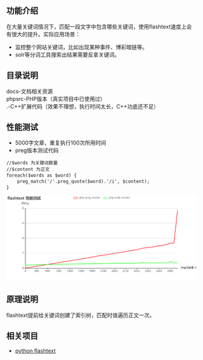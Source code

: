## 功能介绍
在大量关键词情况下，匹配一段文字中包含哪些关键词，使用flashtext速度上会有很大的提升。实际应用场景：
- 监控整个网站关键词，比如出现某种事件、博彩暗链等。
- solr等分词工具搜索出结果需要反拿关键词。

## 目录说明
docs-文档相关资源  
phpsrc-PHP版本（真实项目中已使用过）  
.-C++扩展代码（效果不理想，执行时间太长，C++功底还不足）  

## 性能测试
- 5000字文章，重复执行100次所用时间
- preg版本测试代码
```
//$words 为关键词数量
//$content 为正文
foreach($words as $word) {
    preg_match('/'.preg_quote($word).'/i', $content);
}
```

![avatar](https://github.com/chenlincolin/PHP7-flashtext/blob/master/docs/flashtext%20performance%20test%2020190827.png)

## 原理说明
flashtext提前给关键词创建了索引树，匹配时值遍历正文一次。

## 相关项目
- [python flashtext](https://github.com/vi3k6i5/flashtext)
